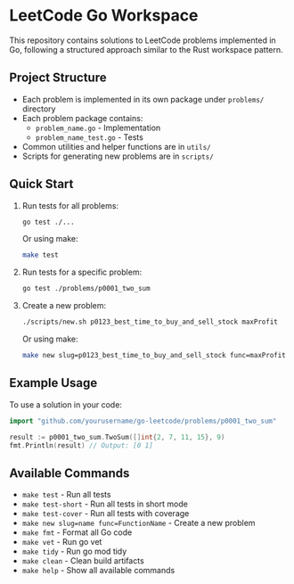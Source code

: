 # LeetCode Go Workspace

This repository contains solutions to LeetCode problems implemented in Go, following a structured approach similar to the Rust workspace pattern.

## Project Structure

- Each problem is implemented in its own package under `problems/` directory
- Each problem package contains:
  - `problem_name.go` - Implementation
  - `problem_name_test.go` - Tests
- Common utilities and helper functions are in `utils/`
- Scripts for generating new problems are in `scripts/`

## Quick Start

1. Run tests for all problems:
   ```bash
   go test ./...
   ```
   
   Or using make:
   ```bash
   make test
   ```

2. Run tests for a specific problem:
   ```bash
   go test ./problems/p0001_two_sum
   ```

3. Create a new problem:
   ```bash
   ./scripts/new.sh p0123_best_time_to_buy_and_sell_stock maxProfit
   ```
   
   Or using make:
   ```bash
   make new slug=p0123_best_time_to_buy_and_sell_stock func=maxProfit
   ```

## Example Usage

To use a solution in your code:

```go
import "github.com/yourusername/go-leetcode/problems/p0001_two_sum"

result := p0001_two_sum.TwoSum([]int{2, 7, 11, 15}, 9)
fmt.Println(result) // Output: [0 1]
```

## Available Commands

- `make test` - Run all tests
- `make test-short` - Run all tests in short mode
- `make test-cover` - Run all tests with coverage
- `make new slug=name func=FunctionName` - Create a new problem
- `make fmt` - Format all Go code
- `make vet` - Run go vet
- `make tidy` - Run go mod tidy
- `make clean` - Clean build artifacts
- `make help` - Show all available commands